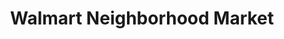 ---
title: "Walmart Neighborhood Market"
url: /el-paso/walmart-neighborhood-market-north-loop-drive/
shop: Supermarkt
---